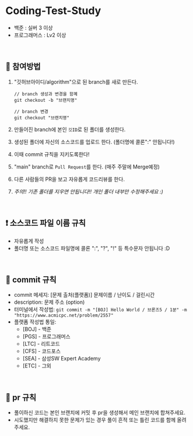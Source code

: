 # Coding-Test-Study

- 백준 : 실버 3 이상
- 프로그래머스 : Lv2 이상

<br>

## 📎 참여방법

1. "깃허브아이디/algorithm"으로 된 branch를 새로 만든다.
   
   ```
   // branch 생성과 변경을 함꼐
   git checkout -b "브랜치명"

   // branch 변경
   git checkout "브랜치명"
   ```  
2. 만들어진 branch에 본인 `깃ID`로 된 폴더를 생성한다.
3. 생성된 폴더에 자신의 소스코드를 업로드 한다. (폴더명에 콜론":" 안됩니다!)
4. 이때 commit 규칙을 지키도록한다!
5. "main" branch로 `Pull Request`를 한다. (매주 주말에 Merge예정)
6. 다른 사람들의 PR을 보고 자유롭게 코드리뷰를 한다.
7. *주의!! 기존 폴더를 지우면 안됩니다!! 개인 폴더 내부만 수정해주세요 :)*

<br>

## ❗️ 소스코드 파일 이름 규칙

- 자유롭게 작성
- 폴더명 또는 소스코드 파일명에 콜론 ":", "?", "!" 등 특수문자 안됩니다 :D

<br>

## 🙏 commit 규칙

- commit 메세지: [문제 출처(플랫폼)] 문제이름 / 난이도 / 걸린시간
- description: 문제 주소 (option)
- 터미널에서 작성법:
`git commit -m "[BOJ] Hello World / 브론즈5 / 1분" -m "https://www.acmicpc.net/problem/2557"`
- 플랫폼 작성법 통일:
  - [BOJ] - 백준
  - [PGS] - 프로그래머스
  - [LTC] - 리트코드
  - [CFS] - 코드포스
  - [SEA] - 삼성SW Expert Academy
  - [ETC] - 그외

<br>

## 🙏 pr 규칙

- 풀이하신 코드는 본인 브랜치에 커밋 후 pr을 생성해서 메인 브랜치에 합쳐주세요.
- 시도했지만 해결하지 못한 문제가 있는 경우 풀이 흔적 또는 틀린 코드를 함께 올려주세요.

<!-- - pr 생성하실 때는 **본인 이름의 라벨**과 **언어 라벨**을 추가해주세요.
- 라벨
  - I'm trying 🔥: 시도했지만 해결하지 못한 문제가 있는 pr
  - help 🙋‍♂️: 도움이 필요한 pr -->

<br>

